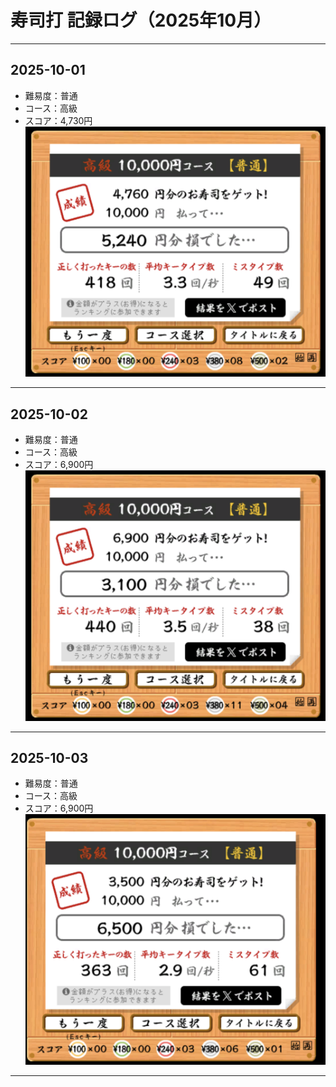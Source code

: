 # 寿司打 記録ログ（2025年10月）
___
## 2025-10-01
- 難易度：普通
- コース：高級
- スコア：4,730円  
![screenshot](screenshots/2025-10-01.png)
___
## 2025-10-02
- 難易度：普通
- コース：高級
- スコア：6,900円  
![screenshot](screenshots/2025-10-02.png)
___
## 2025-10-03
- 難易度：普通
- コース：高級
- スコア：6,900円  
![screenshot](screenshots/2025-10-03.png)
___
